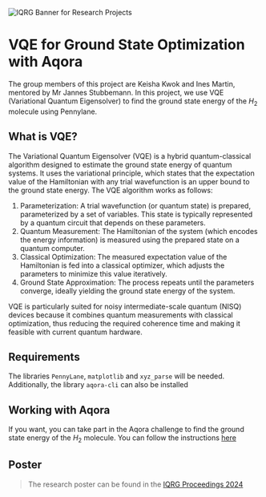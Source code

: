 ![IQRG Banner for Research Projects](../IQRG_Banner_Research_Projects_2024.png)

# VQE for Ground State Optimization with Aqora

The group members of this project are Keisha Kwok and Ines Martin, mentored by Mr Jannes Stubbemann.
In this project, we use VQE (Variational Quantum Eigensolver) to find the ground state energy of the $H_2$ molecule using Pennylane.

## What is VQE?

The Variational Quantum Eigensolver (VQE) is a hybrid quantum-classical algorithm designed to estimate the ground state energy of quantum systems. It uses the variational principle, which states that the expectation value of the Hamiltonian with any trial wavefunction is an upper bound to the ground state energy. The VQE algorithm works as follows:

1. Parameterization: A trial wavefunction (or quantum state) is prepared, parameterized by a set of variables. This state is typically represented by a quantum circuit that depends on these parameters.
2. Quantum Measurement: The Hamiltonian of the system (which encodes the energy information) is measured using the prepared state on a quantum computer.
3. Classical Optimization: The measured expectation value of the Hamiltonian is fed into a classical optimizer, which adjusts the parameters to minimize this value iteratively.
4. Ground State Approximation: The process repeats until the parameters converge, ideally yielding the ground state energy of the system.

VQE is particularly suited for noisy intermediate-scale quantum (NISQ) devices because it combines quantum measurements with classical optimization, thus reducing the required coherence time and making it feasible with current quantum hardware.

## Requirements

The libraries `PennyLane`, `matplotlib` and `xyz_parse` will be needed. Additionally, the library `aqora-cli` can also be installed

## Working with Aqora

If you want, you can take part in the Aqora challenge to find the ground state energy of the $H_2$ molecule. You can follow the instructions [here](https://app.aqora.io/competitions/h2-groundstate-energy)

## Poster

> The research poster can be found in the [IQRG Proceedings 2024](https://thinkingbeyond.education/iqrg_proceedings_2024/)
